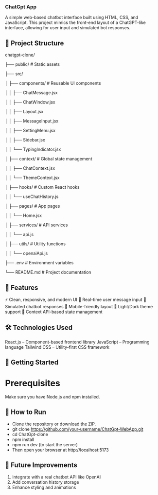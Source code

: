 ### ChatGpt  App
A simple web-based chatbot interface built using HTML, CSS, and JavaScript. This project mimics the front-end layout of a ChatGPT-like interface, allowing for user input and simulated bot responses.

## 📁 Project Structure
chatgpt-clone/ 

├── public/                       # Static assets

├── src/ 

│   ├── components/               # Reusable UI components

│   │   ├── ChatMessage.jsx 

│   │   ├── ChatWindow.jsx 

│   │   ├── Layout.jsx 

│   │   ├── MessageInput.jsx 

│   │   ├── SettingMenu.jsx 

│   │   ├── Sidebar.jsx 

│   │   └── TypingIndicator.jsx 

│   ├── context/                  # Global state management

│   │   ├── ChatContext.jsx 

│   │   └── ThemeContext.jsx 

│   ├── hooks/                    # Custom React hooks

│   │   └── useChatHistory.js 

│   ├── pages/                    # App pages

│   │   └── Home.jsx 

│   ├── services/                 # API services

│   │   └── api.js 

│   ├── utils/                    # Utility functions

│   │   └── openaiApi.js 

├── .env                          # Environment variables

└── README.md                     # Project documentation


## 🚀 Features
⚡ Clean, responsive, and modern UI
💬 Real-time user message input
🤖 Simulated chatbot responses
📱 Mobile-friendly layout
🌙 Light/Dark theme support
🧠 Context API-based state management

## 🛠️ Technologies Used
React.js – Component-based frontend library
JavaScript – Programming language
Tailwind CSS – Utility-first CSS framework

## 🧪 Getting Started
# Prerequisites
Make sure you have Node.js and npm installed.

## 🧪 How to Run
- Clone the repository or download the ZIP.
- git clone https://github.com/your-username/ChatGpt-WebApp.git
- cd ChatGpt-clone
- npm install
- npm run dev (to start the server)
- Then open your browser at http://localhost:5173

## 📌 Future Improvements
1. Integrate with a real chatbot API like OpenAI
2. Add conversation history storage
3. Enhance styling and animations